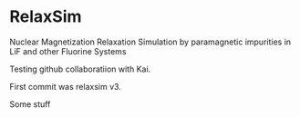 RelaxSim
========

Nuclear Magnetization Relaxation Simulation by paramagnetic impurities in LiF and other Fluorine Systems

Testing github collaboratiion with Kai.

First commit was relaxsim v3.

Some stuff
